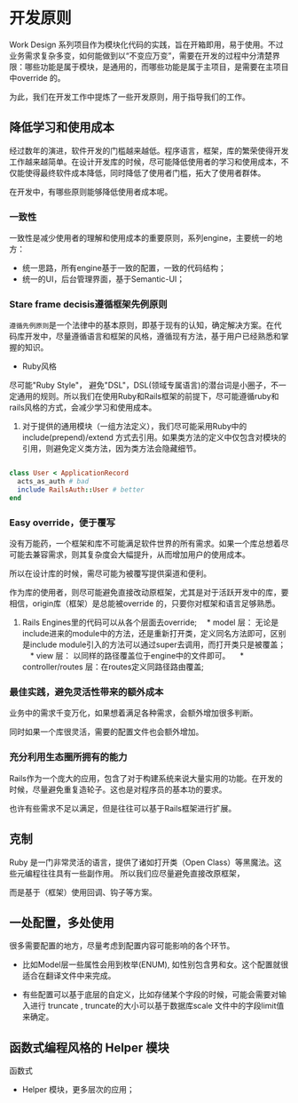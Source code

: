 # 开发原则

Work Design 系列项目作为模块化代码的实践，旨在开箱即用，易于使用。不过业务需求复杂多变，如何能做到以“不变应万变”，需要在开发的过程中分清楚界限：哪些功能是属于模块，是通用的，而哪些功能是属于主项目，是需要在主项目中override 的。

为此，我们在开发工作中提炼了一些开发原则，用于指导我们的工作。


## 降低学习和使用成本

经过数年的演进，软件开发的门槛越来越低。程序语言，框架，库的繁荣使得开发工作越来越简单。在设计开发库的时候，尽可能降低使用者的学习和使用成本，不仅能使得最终软件成本降低，同时降低了使用者门槛，拓大了使用者群体。

在开发中，有哪些原则能够降低使用者成本呢。

### 一致性

一致性是减少使用者的理解和使用成本的重要原则，系列engine，主要统一的地方：

* 统一思路，所有engine基于一致的配置，一致的代码结构；
* 统一的UI，后台管理界面，基于Semantic-UI；

### Stare frame decisis遵循框架先例原则

`遵循先例原则`是一个法律中的基本原则，即基于现有的认知，确定解决方案。在代码库开发中，尽量遵循语言和框架的风格，遵循现有方法，基于用户已经熟悉和掌握的知识。

* Ruby风格 

尽可能"Ruby Style"， 避免"DSL"，DSL(领域专属语言)的潜台词是小圈子，不一定通用的规则。所以我们在使用Ruby和Rails框架的前提下，尽可能遵循ruby和rails风格的方式，会减少学习和使用成本。

1. 对于提供的通用模块（一组方法定义），我们尽可能采用Ruby中的 include(prepend)/extend 方式去引用。如果类方法的定义中仅包含对模块的引用，则避免定义类方法，因为类方法会隐藏细节。


```ruby

class User < ApplicationRecord
  acts_as_auth # bad
  include RailsAuth::User # better
end
```

### Easy override，便于覆写

没有万能药，一个框架和库不可能满足软件世界的所有需求。如果一个库总想着尽可能去兼容需求，则其复杂度会大幅提升，从而增加用户的使用成本。

所以在设计库的时候，需尽可能为被覆写提供渠道和便利。
  
作为库的使用者，则尽可能避免直接改动原框架，尤其是对于活跃开发中的库，要相信，origin库（框架）是总能被override 的，只要你对框架和语言足够熟悉。


1. Rails Engines里的代码可以从各个层面去override;
　* model 层： 无论是include进来的module中的方法，还是重新打开类，定义同名方法即可，区别是include module引入的方法可以通过super去调用，而打开类只是被覆盖；
　* view 层： 以同样的路径覆盖位于engine中的文件即可。
　* controller/routes 层：在routes定义同路径路由覆盖; 


### 最佳实践，避免灵活性带来的额外成本

业务中的需求千变万化，如果想着满足各种需求，会额外增加很多判断。

同时如果一个库很灵活，需要的配置文件也会额外增加。

### 充分利用生态圈所拥有的能力

Rails作为一个庞大的应用，包含了对于构建系统来说大量实用的功能。在开发的时候，尽量避免重复造轮子。这也是对程序员的基本功的要求。

也许有些需求不足以满足，但是往往可以基于Rails框架进行扩展。

## 克制

Ruby 是一门非常灵活的语言，提供了诸如打开类（Open Class）等黑魔法。这些元编程往往具有一些副作用。
所以我们应尽量避免直接改原框架，

而是基于（框架）使用回调、钩子等方案。

## 一处配置，多处使用

很多需要配置的地方，尽量考虑到配置内容可能影响的各个环节。

* 比如Model层一些属性会用到枚举(ENUM), 如性别包含男和女。这个配置就很适合在翻译文件中来完成。

* 有些配置可以基于底层的自定义，比如存储某个字段的时候，可能会需要对输入进行 truncate , truncate的大小可以基于数据库scale 文件中的字段limit值来确定。

## 函数式编程风格的 Helper 模块

函数式

* Helper 模块，更多层次的应用；

